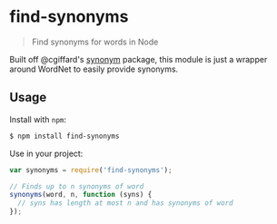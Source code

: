 # find-synonyms

> Find synonyms for words in Node

Built off @cgiffard's [synonym](https://github.com/cgiffard/Synonyms) package,
this module is just a wrapper around WordNet to easily provide synonyms.

## Usage

Install with `npm`:

```bash
$ npm install find-synonyms
```

Use in your project:

```js
var synonyms = require('find-synonyms');

// Finds up to n synonyms of word
synonyms(word, n, function (syns) {
  // syns has length at most n and has synonyms of word
});
```
